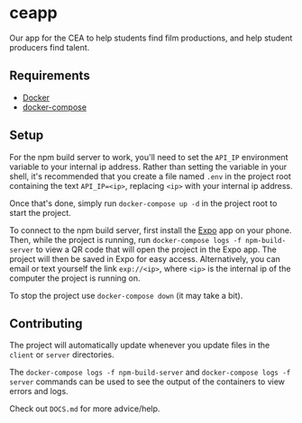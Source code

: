 # ceapp

Our app for the CEA to help students find film productions, and help student producers find talent.

## Requirements

- [Docker](https://www.docker.com/)
- [docker-compose](https://docs.docker.com/compose/install/)

## Setup

For the npm build server to work, you'll need to set the `API_IP` environment variable to your internal ip address. Rather than setting the variable in your shell, it's recommended that you create a file named `.env` in the project root containing the text `API_IP=<ip>`, replacing `<ip>` with your internal ip address.

Once that's done, simply run `docker-compose up -d` in the project root to start the project.

To connect to the npm build server, first install the [Expo](https://expo.io/) app on your phone. Then, while the project is running, run `docker-compose logs -f npm-build-server` to view a QR code that will open the project in the Expo app. The project will then be saved in Expo for easy access. Alternatively, you can email or text yourself the link `exp://<ip>`, where `<ip>` is the internal ip of the computer the project is running on.

To stop the project use `docker-compose down` (it may take a bit).

## Contributing

The project will automatically update whenever you update files in the `client` or `server` directories.

The `docker-compose logs -f npm-build-server` and `docker-compose logs -f server` commands can be used to see the output of the containers to view errors and logs.

Check out `DOCS.md` for more advice/help.
